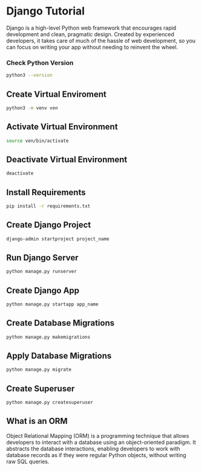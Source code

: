 # Django Tutorial
Django is a high-level Python web framework that encourages rapid development and clean, pragmatic design.
Created by experienced developers, it takes care of much of the hassle of web development, so you can focus on writing your app without needing to reinvent the wheel.

### Check Python Version

```bash
python3 --version
```

## Create Virtual Enviroment

```bash
python3 -m venv ven
```

## Activate Virtual Environment

```bash
source ven/bin/activate
```

## Deactivate Virtual Environment

```bash
deactivate
```

## Install Requirements

```bash
pip install -r requirements.txt
```

## Create Django Project

```bash
django-admin startproject project_name
```

## Run Django Server

```bash
python manage.py runserver
```

## Create Django App

```bash
python manage.py startapp app_name
```

## Create Database Migrations

```bash
python manage.py makemigrations
```

## Apply Database Migrations

```bash
python manage.py migrate
```

## Create Superuser

```bash
python manage.py createsuperuser
```

## What is an ORM
Object Relational Mapping (ORM) is a programming technique that allows developers to interact with a database using an object-oriented paradigm. It abstracts the database interactions, enabling developers to work with database records as if they were regular Python objects, without writing raw SQL queries.


